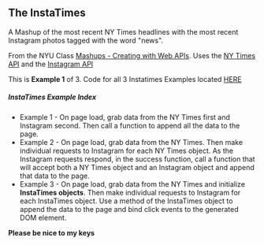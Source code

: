 The InstaTimes
--------------

A Mashup of the most recent NY Times headlines with the most recent Instagram photos tagged with the word "news".

From the NYU Class [Mashups - Creating with Web APIs](https://github.com/craigprotzel/Mashups). Uses the [NY Times API](http://developer.nytimes.com/) and the [Instagram API](http://instagram.com/developer/)

This is **Example 1** of 3. Code for all 3 Instatimes Examples located [HERE](https://github.com/craigprotzel/Mashups/tree/master/04_Structuring_Your_App/InstaTimes)

##### InstaTimes Example Index
* Example 1 - On page load, grab data from the NY Times first and Instagram second. Then call a function to append all the data to the page.
* Example 2 - On page load, grab data from the NY Times. Then make individual requests to Instagram for each NY Times object. As the Instagram requests respond, in the success function, call a function that will accept both a NY Times object and an Instagram object and append that data to the page. 
* Example 3 - On page load, grab data from the NY Times and initialize **InstaTimes objects**. Then make individual requests to Instagram for each InstaTimes object. Use a method of the InstaTimes object to append the data to the page and bind click events to the generated DOM element.

**Please be nice to my keys**